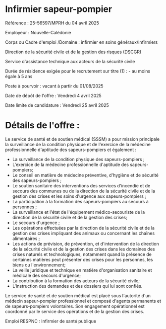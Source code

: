 # Infirmier sapeur-pompier

Référence : 25-56597/MPRH du 04 avril 2025

Employeur : Nouvelle-Calédonie

Corps ou Cadre d'emploi /Domaine : infirmier en soins généraux/Infirmiers

Direction de la sécurité civile et de la gestion des risques (DSCGR)

Service d'assistance technique aux acteurs de la sécurité civile

Durée de résidence exigée pour le recrutement sur titre (1) : - au moins égale à 5 ans

Poste à pourvoir : vacant à partir du 01/08/2025

Date de dépôt de l'offre : Vendredi 4 avril 2025

Date limite de candidature : Vendredi 25 avril 2025

# Détails de l'offre :

Le service de santé et de soutien médical (SSSM) a pour mission principale la surveillance de la condition physique et de l'exercice de la médecine professionnelle d'aptitude des sapeurs-pompiers et également :

- La surveillance de la condition physique des sapeurs-pompiers ;
- L'exercice de la médecine professionnelle d'aptitude des sapeurs-pompiers;
- Le conseil en matière de médecine préventive, d'hygiène et de sécurité des sapeurs-pompiers ;
- Le soutien sanitaire des interventions des services d'incendie et de secours des communes ou de la direction de la sécurité civile et de la gestion des crises et les soins d'urgence aux sapeurs-pompiers ;
- La participation à la formation des sapeurs-pompiers au secours à personnes ;
- La surveillance et l'état de l'équipement médico-secouriste de la direction de la sécurité civile et de la gestion des crises;
- Le secours d'urgence ;
- Les opérations effectuées par la direction de la sécurité civile et de la gestion des crises impliquant des animaux ou concernant les chaînes alimentaires ;
- Les actions de prévision, de prévention, et d'intervention de la direction de la sécurité civile et de la gestion des crises dans les domaines des crises naturels et technologiques, notamment quand la présence de certaines matières peut présenter des crises pour les personnes, les biens ou l'environnement;
- La veille juridique et technique en matière d'organisation sanitaire et médicale des secours d'urgence;
- La contribution à la formation des acteurs de la sécurité civile;
- L'instruction des demandes et des dossiers qui lui sont confiés.

Le service de santé et de soutien médical est placé sous l'autorité d'un médecin sapeur-pompier professionnel et composé d'agents permanents et de sapeurs-pompiers volontaires. Son engagement opérationnel est coordonné par le service des opérations et de la gestion des crises.

Emploi RESPNC : Infirmier de santé publique